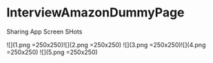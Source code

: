 # InterviewAmazonDummyPage

Sharing App Screen SHots


![](1.png =250x250)![](2.png =250x250)
![](3.png =250x250)![](4.png =250x250)
![](5.png =250x250)
